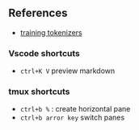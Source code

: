 ## References

- [training tokenizers](https://huggingface.co/docs/tokenizers/python/latest/quicktour.html)

### Vscode shortcuts

- `ctrl+K V` preview markdown

### tmux shortcuts

- `ctrl+b %` : create horizontal pane
- `ctrl+b arror key` switch panes
